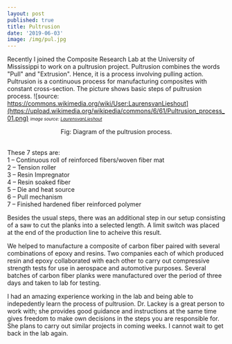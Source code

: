```yaml
---
layout: post
published: true
title: Pultrusion
date: '2019-06-03'
image: /img/pul.jpg
---
```



Recently I joined the Composite Research Lab at the University of Mississippi to work on a pultrusion project. Pultrusion combines the words "Pull" and "Extrusion". Hence, it is a process involving pulling action. Pultrusion is a continuous process for manufacturing composites with constant cross-section. The picture shows basic steps of pultrusion process. ![source: https://commons.wikimedia.org/wiki/User:LaurensvanLieshout](https://upload.wikimedia.org/wikipedia/commons/6/61/Pultrusion_process_01.png)
<font size="1"><i> image source: <a href="https://commons.wikimedia.org/wiki/User:LaurensvanLieshout">LaurensvanLieshout</a></i></font>
<center>Fig: Diagram of the pultrusion process.</center>
<br>
   
                
                
These 7 steps are:
<br>
1 – Continuous roll of reinforced fibers/woven fiber mat<br>
2 – Tension roller<br>
3 – Resin Impregnator<br>
4 – Resin soaked fiber<br>
5 – Die and heat source<br>
6 – Pull mechanism<br>
7 – Finished hardened fiber reinforced polymer<br>

Besides the usual steps, there was an additional step in our setup consisting of a saw to cut the planks into a selected length. A limit switch was placed at the end of the production line to acheive this result. 

We helped to manufacture a composite of carbon fiber paired with several combinations of epoxy and resins. Two companies each of which produced resin and epoxy collaborated with each other to carry out compressive strength tests for use in aerospace and automotive purposes. Several batches of carbon fiber planks were manufactured over the period of three days and taken to lab for testing.

I had an amazing experience working in the lab and being able to indepedently learn the process of pultrusion. Dr. Lackey is a great person to work with; she provides good guidance and instructions at the same time gives freedom to make own decisions in the steps you are responsible for. She plans to carry out similar projects in coming weeks. I cannot wait to get back in the lab again. 
